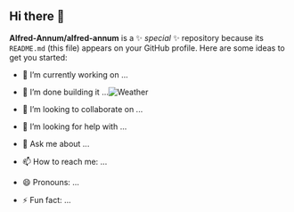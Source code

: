 ## Hi there 👋
**Alfred-Annum/alfred-annum** is a ✨ _special_ ✨ repository because its `README.md` (this file) appears on your GitHub profile.
Here are some ideas to get you started:
- 🔭 I’m currently working on ...
- 🌱 I’m done building it ...![Weather](https://github.com/user-attachments/assets/f4742483-128e-4110-902e-d21d1ad200f9)

- 👯 I’m looking to collaborate on ...
- 🤔 I’m looking for help with ...
- 💬 Ask me about ...
- 📫 How to reach me: ...
- 😄 Pronouns: ...
- ⚡ Fun fact: ...
